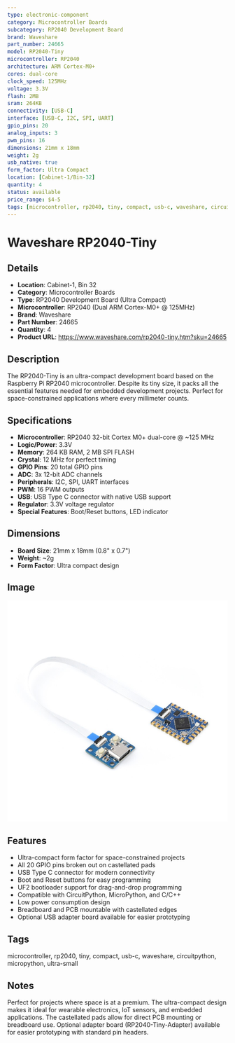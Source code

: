 ```yaml
---
type: electronic-component
category: Microcontroller Boards
subcategory: RP2040 Development Board
brand: Waveshare
part_number: 24665
model: RP2040-Tiny
microcontroller: RP2040
architecture: ARM Cortex-M0+
cores: dual-core
clock_speed: 125MHz
voltage: 3.3V
flash: 2MB
sram: 264KB
connectivity: [USB-C]
interface: [USB-C, I2C, SPI, UART]
gpio_pins: 20
analog_inputs: 3
pwm_pins: 16
dimensions: 21mm x 18mm
weight: 2g
usb_native: true
form_factor: Ultra Compact
location: [Cabinet-1/Bin-32]
quantity: 4
status: available
price_range: $4-5
tags: [microcontroller, rp2040, tiny, compact, usb-c, waveshare, circuitpython, micropython, ultra-small]
---
```


# Waveshare RP2040-Tiny

## Details

- **Location**: Cabinet-1, Bin 32
- **Category**: Microcontroller Boards
- **Type**: RP2040 Development Board (Ultra Compact)
- **Microcontroller**: RP2040 (Dual ARM Cortex-M0+ @ 125MHz)
- **Brand**: Waveshare
- **Part Number**: 24665
- **Quantity**: 4
- **Product URL**: https://www.waveshare.com/rp2040-tiny.htm?sku=24665

## Description

The RP2040-Tiny is an ultra-compact development board based on the Raspberry Pi RP2040 microcontroller. Despite its tiny size, it packs all the essential features needed for embedded development projects. Perfect for space-constrained applications where every millimeter counts.

## Specifications

- **Microcontroller**: RP2040 32-bit Cortex M0+ dual-core @ ~125 MHz
- **Logic/Power**: 3.3V
- **Memory**: 264 KB RAM, 2 MB SPI FLASH
- **Crystal**: 12 MHz for perfect timing
- **GPIO Pins**: 20 total GPIO pins
- **ADC**: 3x 12-bit ADC channels
- **Peripherals**: I2C, SPI, UART interfaces
- **PWM**: 16 PWM outputs
- **USB**: USB Type C connector with native USB support
- **Regulator**: 3.3V voltage regulator
- **Special Features**: Boot/Reset buttons, LED indicator

## Dimensions

- **Board Size**: 21mm x 18mm (0.8" x 0.7")
- **Weight**: ~2g
- **Form Factor**: Ultra compact design

## Image

![Waveshare RP2040-Tiny](../attachments/rp2040-tiny-kit-1.jpg)

## Features

- Ultra-compact form factor for space-constrained projects
- All 20 GPIO pins broken out on castellated pads
- USB Type C connector for modern connectivity
- Boot and Reset buttons for easy programming
- UF2 bootloader support for drag-and-drop programming
- Compatible with CircuitPython, MicroPython, and C/C++
- Low power consumption design
- Breadboard and PCB mountable with castellated edges
- Optional USB adapter board available for easier prototyping

## Tags

microcontroller, rp2040, tiny, compact, usb-c, waveshare, circuitpython, micropython, ultra-small

## Notes

Perfect for projects where space is at a premium. The ultra-compact design makes it ideal for wearable electronics, IoT sensors, and embedded applications. The castellated pads allow for direct PCB mounting or breadboard use. Optional adapter board (RP2040-Tiny-Adapter) available for easier prototyping with standard pin headers.
